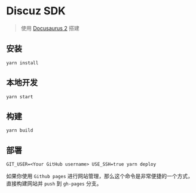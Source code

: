 # Discuz SDK

> 使用 [Docusaurus 2](https://v2.docusaurus.io/) 搭建

## 安装

```console
yarn install
```

## 本地开发

```console
yarn start
```

## 构建

```console
yarn build
```

## 部署

```console
GIT_USER=<Your GitHub username> USE_SSH=true yarn deploy
```

如果你使用 `Github pages` 进行网站管理，那么这个命令是非常便捷的一个方式，直接构建网站并 `push` 到 `gh-pages` 分支。
